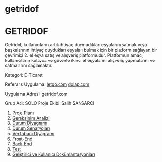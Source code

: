 # getridof
# GETRIDOF

Getridof, kullanıcıların artık ihtiyaç duymadıkları eşyalarını satmak veya başkalarının ihtiyaç duydukları eşyaları bulmak için bir platform sağlayan bir çevrimiçi 2. el eşya satış ve alışveriş platformudur. Platformun amacı, kullanıcıların kolayca ve güvenle ikinci el eşyalarını alışveriş yapmalarını ve satmalarını sağlamaktır.

Kategori: E-Ticaret

Referans Uygulama: [letgo.com](letgo.com) [dolap.com](dolap.com)

Uygulama Adresi: getridof.com

Grup Adı: SOLO
Proje Ekibi: Salih SANSARCI

1. [Proje Planı](Proje-Planı)
2. [Gereksinim Analizi](Gereksinim-Analizi)
3. [Durum Diyagramı](Durum-Diyagramı)
4. [Durum Senaryoları](Durum-Senaryoları)
5. [Veritabanı Diyagramı](Veritabanı-Diyagramı)
6. [Front-End](Front-End)
7. [Back-End](Back-End)
8. [Test](Test)
9. [Geliştirici ve Kullanıcı Dokümantasyonları](Geliştirici-ve-Kullanıcı-Dokümantasyonları)
